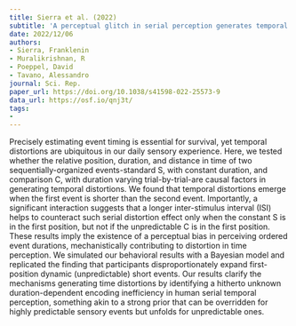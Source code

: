 ```yaml
---
title: Sierra et al. (2022)
subtitle: 'A perceptual glitch in serial perception generates temporal distortions'
date: 2022/12/06
authors:
- Sierra, Franklenin
- Muralikrishnan, R
- Poeppel, David
- Tavano, Alessandro
journal: Sci. Rep.
paper_url: https://doi.org/10.1038/s41598-022-25573-9
data_url: https://osf.io/qnj3t/
tags:
- 
---
```


Precisely estimating event timing is essential for survival, yet temporal distortions are ubiquitous in our daily sensory experience. Here, we tested whether the relative position, duration, and distance in time of two sequentially-organized events-standard S, with constant duration, and comparison C, with duration varying trial-by-trial-are causal factors in generating temporal distortions. We found that temporal distortions emerge when the first event is shorter than the second event. Importantly, a significant interaction suggests that a longer inter-stimulus interval (ISI) helps to counteract such serial distortion effect only when the constant S is in the first position, but not if the unpredictable C is in the first position. These results imply the existence of a perceptual bias in perceiving ordered event durations, mechanistically contributing to distortion in time perception. We simulated our behavioral results with a Bayesian model and replicated the finding that participants disproportionately expand first-position dynamic (unpredictable) short events. Our results clarify the mechanisms generating time distortions by identifying a hitherto unknown duration-dependent encoding inefficiency in human serial temporal perception, something akin to a strong prior that can be overridden for highly predictable sensory events but unfolds for unpredictable ones.
